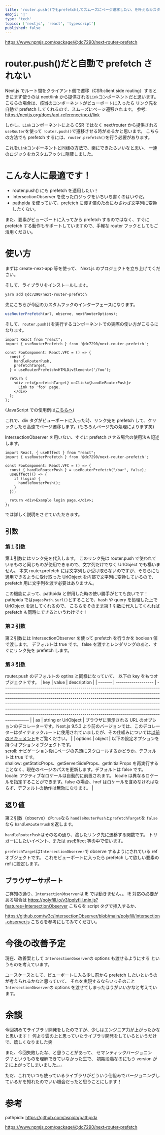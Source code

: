 ```yaml
---
title: 'router.push()でもprefetchしてスムーズにページ遷移したい、を叶えるカスタムフックを作りました。'
emoji: '🍔'
type: 'tech'
topics: ['nextjs', 'react', 'typescript']
published: false
---
```


https://www.npmjs.com/package/@dc7290/next-router-prefetch

# router.push()だと自動で prefetch されない

Next.js でルート間をクライアント側で遷移（CSR:client side routing）するときにまず使うのは
next/link から提供される`Link`コンポーネントだと思います。
こちらの場合は、該当のコンポーネントがビューポートに入ったら
リンク先を自動で prefetch してくれるので、スムーズにページ遷移されます。
参考: https://nextjs.org/docs/api-reference/next/link

しかし、`Link`コンポーネントによる CSR ではなく
next/router から提供される`useRouter`を使って
`router.push()`で遷移させる時があるかと思います。
こちらの方法でも prefetch するには、`router.prefetch()`を行う必要があります。

これを`Link`コンポーネントと同様の方法で、楽にできたらいいなと思い、
一連のロジックをカスタムフックに隠蔽しました。

# こんな人に最適です！

- router.push() にも prefetch を適用したい！
- IntersectionObserver を使ったロジックをいちいち書くのはいやだ。
- pathpida を使っていて、prefetch に渡す値のためにわざわざ文字列に変換したくない。

また、要素がビューポートに入ってから prefetch するのではなく、すぐに prefetch する動作もサポートしていますので、手軽な router フックとしてもご活用ください。

# 使い方

まずは create-next-app 等を使って、
Next.js のプロジェクトを立ち上げてください。

そして、ライブラリをインストールします。

```bash
yarn add @dc7290/next-router-prefetch
```

先にこちらが今回のカスタムフックのインターフェースになります。

```js
useRouterPrefetch(url, observe, nextRouterOptions);
```

そして、`router.push()`を実行するコンポーネントでの実際の使い方がこちらになります。

```ts:FooComponent.tsx
import React from "react";
import { useRouterPrefetch } from '@dc7290/next-router-prefetch';

const FooComponent: React.VFC = () => {
  const {
    handleRouterPush,
    prefetchTarget,
  } = useRouterPrefetch<HTMLDivElement>('/foo');

  return (
    <div ref={prefetchTarget} onClick={handleRouterPush}>
      Link to 'foo' page.
    </div>
  );
};
```

(JavaScript での使用例は[こちらへ](https://github.com/dc7290/next-router-prefetch/blob/main/docs/README-ja.md#usage))

これで、div タグがビューポートに入った時、リンク先を prefetch して、クリックしたら高速でページ遷移します。(もちろんページ先の処理によります笑)

IntersectionObserver を用いない、すぐに prefetch させる場合の使用法も記述します。

```ts:FooComponent.tsx
import React, { useEffect } from "react";
import { useRouterPrefetch } from '@dc7290/next-router-prefetch';

const FooComponent: React.VFC = () => {
  const { handleRouterPush } = useRouterPrefetch("/bar", false);
  useEffect(() => {
    if (login) {
      handleRouterPush();
    }
  });

  return <div>Example login page.</div>;
};
```

では詳しく説明をさせていただきます。

## 引数

### 第１引数

第１引数にはリンク先を代入します。
このリンク先は router.push で使われているものと同じものが使用できるので、文字列だけでなく UrlObject でも構いません。
本来 router.prefetch には文字列しか受け取らないのですが、そちらにも適用できるように受け取った UrlObject を内部で文字列に変換しているので、prefetch 用に文字列を渡す必要はありません。

この機能によって、pathpida と併用した時の使い勝手がとても良いです！
pathpida では`pagesPath.$url()`とすることで、hash や query を処理した上で UrlObject を返してくれるので、
こちらをそのまま第 1 引数に代入してくれれば prefetch も同時にできるというわけです！

### 第２引数

第２引数には IntersectionObserver を使って prefetch を行うかを boolean 値で渡します。
デフォルトは true です。
false を渡すとレンダリングのあと、すぐにリンク先を prefetch します。

### 第３引数

router.push のデフォルトの optins と同様になっていて、
以下の key をもつオブジェクトです。
| key | value | description |
| ------- | ------------------- | ------------------------------------------------------------------------------------------------------------------------------------------------------------------------------------------------------------------------------------------------------------------------------------------------------------------------------------------------------------------------------------------------------------------------------------------------------------------------------------------------- |
| as | string or UrlObject | ブラウザに表示される URL のオプションのデコレーターです。Next.js 9.5.3 より前のバージョンでは、このデコレーターはダイナミックルートに使用されていましたが、その仕組みについては[以前のドキュメント](https://nextjs.org/docs/tag/v9.5.2/api-reference/next/link#dynamic-routes)をご覧ください。 |
| options | object | 以下の設定オプションを持つオプションオブジェクトです。<br>scroll: ナビゲーション後にページの先頭にスクロールするかどうか。デフォルトは true です。<br>shallow: getStaticProps、getServerSideProps、getInitialProps を再実行することなく、現在のページのパスを更新します。デフォルトは false です。<br>locale: アクティブなロケールは自動的に前置されます。 locale は異なるロケールを指定することができます。false の場合、href はロケールを含めなければならず、デフォルトの動作は無効になります。 |

## 返り値

第２引数（observe）が`true`なら
`handleRouterPush`と`prefetchTarget`を
`false`なら
`handleRouterPush`を返します。

`handleRouterPush`はその名の通り、渡したリンク先に遷移する関数です。
トリガーにしたいイベント、または useEffect 等の中で使います。

`prefetchTarget`は`IntersectionObserver`で observe するようにされている ref オブジェクトです。
これをビューポートに入ったら prefetch して欲しい要素の ref に設定します。

## ブラウザーサポート

ご存知の通り、`IntersectionObserver`は IE では動きません。。
IE 対応の必要がある場合は
https://polyfill.io/v3/polyfill.min.js?features=IntersectionObserver
こちらを script タグで挿入するか、

https://github.com/w3c/IntersectionObserver/blob/main/polyfill/Intersection-observer.js
こちらを参考にしてみてください。

# 今後の改善予定

現在、改善案として
`IntersectionObserver`の options も渡せるようにする
というものを考えています。

ユースケースとして、ビューポートに入る少し前から prefetch したいというのが考えられるかなと思っていて、
それを実現するならいっそのこと`IntersectionObserver`の options を渡せてしまったほうがいいかなと考えています。

# 余談

今回初めてライブラリ開発をしたのですが、少しはエンジニア力が上がったかなと思います！
何より雲の上と思っていたライブラリ開発をしているというだけで、嬉しくなりました笑

また、今回失敗したな、と思うことがあって、
セマンティックバージョニング？というものを理解できていなかった生で、
初期段階なのにもう version が 2 に上がってしまいました。。。

ただ、これでいつも使っているライブラリがどういう仕組みでバージョニングしているかを知れたのでいい機会だったと思うことにします！

# 参考

pathpida: https://github.com/aspida/pathpida

https://www.npmjs.com/package/@dc7290/next-router-prefetch

